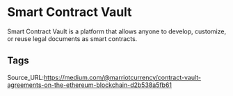 # Smart Contract Vault
Smart Contract Vault is a platform that allows anyone to develop, customize, or reuse legal documents as smart contracts.
## Tags
Source_URL:https://medium.com/@marriotcurrency/contract-vault-agreements-on-the-ethereum-blockchain-d2b538a5fb61

